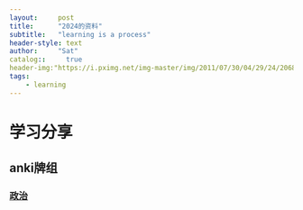 ```yaml
---
layout:     post
title:      "2024的资料"
subtitle:   "learning is a process"
header-style: text
author:     "Sat"
catalog::     true
header-img:"https://i.pximg.net/img-master/img/2011/07/30/04/29/24/20684662_p0_master1200.jpg"
tags:
    - learning 
---
```


# 学习分享

## anki牌组

### [政治](https://ankiweb.net/shared/info/1353295067)




